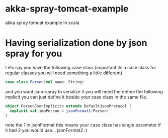 akka-spray-tomcat-example
=========================

akka spray tomcat example in scala

# Having serialization done by json spray for you

Lets say you have the following case class (important its a case class for regular classes you will need something a little different)

```scala
case class Person(val name: String)
```

and you want json-spray to serialize it you will need the define the following implicit
you can just define it beside your case class in the same file.

```scala
object PersonJsonImplicits extends DefaultJsonProtocol {
  implicit val impPerson = jsonFormat1(Person)
}
```

note the *1* in jsonFormat this means your case class has single parameter if it had 2  you would use... jsonFormat2 :)